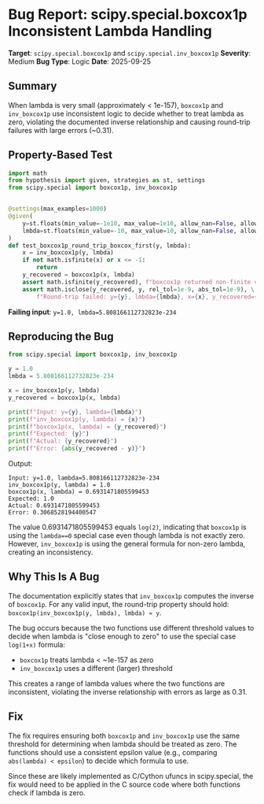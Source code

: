 # Bug Report: scipy.special.boxcox1p Inconsistent Lambda Handling

**Target**: `scipy.special.boxcox1p` and `scipy.special.inv_boxcox1p`
**Severity**: Medium
**Bug Type**: Logic
**Date**: 2025-09-25

## Summary

When lambda is very small (approximately < 1e-157), `boxcox1p` and `inv_boxcox1p` use inconsistent logic to decide whether to treat lambda as zero, violating the documented inverse relationship and causing round-trip failures with large errors (~0.31).

## Property-Based Test

```python
import math
from hypothesis import given, strategies as st, settings
from scipy.special import boxcox1p, inv_boxcox1p


@settings(max_examples=1000)
@given(
    y=st.floats(min_value=-1e10, max_value=1e10, allow_nan=False, allow_infinity=False),
    lmbda=st.floats(min_value=-10, max_value=10, allow_nan=False, allow_infinity=False)
)
def test_boxcox1p_round_trip_boxcox_first(y, lmbda):
    x = inv_boxcox1p(y, lmbda)
    if not math.isfinite(x) or x <= -1:
        return
    y_recovered = boxcox1p(x, lmbda)
    assert math.isfinite(y_recovered), f"boxcox1p returned non-finite value: {y_recovered}"
    assert math.isclose(y_recovered, y, rel_tol=1e-9, abs_tol=1e-9), \
        f"Round-trip failed: y={y}, lmbda={lmbda}, x={x}, y_recovered={y_recovered}"
```

**Failing input**: `y=1.0, lmbda=5.808166112732823e-234`

## Reproducing the Bug

```python
from scipy.special import boxcox1p, inv_boxcox1p

y = 1.0
lmbda = 5.808166112732823e-234

x = inv_boxcox1p(y, lmbda)
y_recovered = boxcox1p(x, lmbda)

print(f"Input: y={y}, lambda={lmbda}")
print(f"inv_boxcox1p(y, lambda) = {x}")
print(f"boxcox1p(x, lambda) = {y_recovered}")
print(f"Expected: {y}")
print(f"Actual: {y_recovered}")
print(f"Error: {abs(y_recovered - y)}")
```

Output:
```
Input: y=1.0, lambda=5.808166112732823e-234
inv_boxcox1p(y, lambda) = 1.0
boxcox1p(x, lambda) = 0.6931471805599453
Expected: 1.0
Actual: 0.6931471805599453
Error: 0.3068528194400547
```

The value 0.6931471805599453 equals `log(2)`, indicating that `boxcox1p` is using the `lambda==0` special case even though lambda is not exactly zero. However, `inv_boxcox1p` is using the general formula for non-zero lambda, creating an inconsistency.

## Why This Is A Bug

The documentation explicitly states that `inv_boxcox1p` computes the inverse of `boxcox1p`. For any valid input, the round-trip property should hold: `boxcox1p(inv_boxcox1p(y, lmbda), lmbda) ≈ y`.

The bug occurs because the two functions use different threshold values to decide when lambda is "close enough to zero" to use the special case `log(1+x)` formula:
- `boxcox1p` treats lambda < ~1e-157 as zero
- `inv_boxcox1p` uses a different (larger) threshold

This creates a range of lambda values where the two functions are inconsistent, violating the inverse relationship with errors as large as 0.31.

## Fix

The fix requires ensuring both `boxcox1p` and `inv_boxcox1p` use the same threshold for determining when lambda should be treated as zero. The functions should use a consistent epsilon value (e.g., comparing `abs(lambda) < epsilon`) to decide which formula to use.

Since these are likely implemented as C/Cython ufuncs in scipy.special, the fix would need to be applied in the C source code where both functions check if lambda is zero.